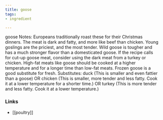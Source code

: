 ```yaml
---
title: goose
tags:
- ingredient

---
```

goose Notes: Europeans traditionally roast these for their Christmas dinners. The meat is dark and fatty, and more like beef than chicken. Young goslings are the priciest, and the most tender. Wild goose is tougher and has a much stronger flavor than a domesticated goose. If the recipe calls for cut-up goose meat, consider using the dark meat from a turkey or chicken. High-fat meats like goose should be cooked at a higher temperature and for a longer time than low-fat meats. Frozen goose is a good substitute for fresh. Substitutes: duck (This is smaller and even fattier than a goose) OR chicken (This is smaller, more tender and less fatty. Cook it at a lower temperature for a shorter time.) OR turkey (This is more tender and less fatty. Cook it at a lower temperature.)

### Links

* [[poultry]]
